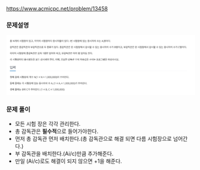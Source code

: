 https://www.acmicpc.net/problem/13458

### 문제설명

<img src="./img1.png" width="900" heithg="500">

### 문제 풀이

- 모든 시험 장은 각각 관리한다.
- 총 감독관은 **필수적**으로 들어가야한다.
- 먼저 총 감독관 먼저 배치한다.(총 감독관으로 해결 되면 다름 시험장으로 넘어간다.)
- 부 감독관을 배치한다.(Ai/c)만큼 추가해준다.
- 만일 (Ai/c)로도 해결이 되지 않으면 +1을 해준다.
